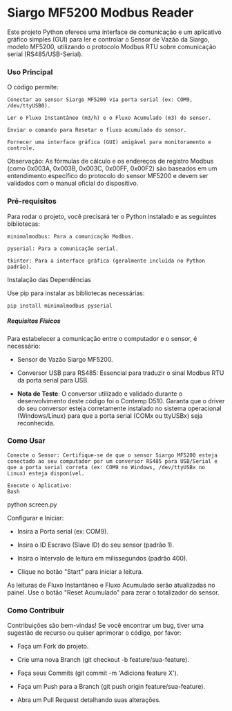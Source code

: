 # Siargo MF5200 Modbus Reader

Este projeto Python oferece uma interface de comunicação e um aplicativo gráfico simples (GUI) para ler e controlar o Sensor de Vazão da Siargo, modelo MF5200, utilizando o protocolo Modbus RTU sobre comunicação serial (RS485/USB-Serial).

### Uso Principal

O código permite:

    Conectar ao sensor Siargo MF5200 via porta serial (ex: COM9, /dev/ttyUSB0).

    Ler o Fluxo Instantâneo (m3/h) e o Fluxo Acumulado (m3) do sensor.

    Enviar o comando para Resetar o fluxo acumulado do sensor.

    Fornecer uma interface gráfica (GUI) amigável para monitoramento e controle.

Observação: As fórmulas de cálculo e os endereços de registro Modbus (como 0x003A, 0x003B, 0x003C, 0x00FF, 0x00F2) são baseados em um entendimento específico do protocolo do sensor MF5200 e devem ser validados com o manual oficial do dispositivo.

### Pré-requisitos

Para rodar o projeto, você precisará ter o Python instalado e as seguintes bibliotecas:

    minimalmodbus: Para a comunicação Modbus.

    pyserial: Para a comunicação serial.

    tkinter: Para a interface gráfica (geralmente incluída no Python padrão).

Instalação das Dependências

Use pip para instalar as bibliotecas necessárias:

    pip install minimalmodbus pyserial

##### Requisitos Físicos

Para estabelecer a comunicação entre o computador e o sensor, é necessário:

- Sensor de Vazão Siargo MF5200.

- Conversor USB para RS485: Essencial para traduzir o sinal Modbus RTU da porta serial para USB.

- **Nota de Teste**: O conversor utilizado e validado durante o desenvolvimento deste código foi o Contemp D510. Garanta que o driver do seu conversor esteja corretamente instalado no sistema operacional (Windows/Linux) para que a porta serial (COMx ou ttyUSBx) seja reconhecida.

### Como Usar

    Conecte o Sensor: Certifique-se de que o sensor Siargo MF5200 esteja conectado ao seu computador por um conversor RS485 para USB/Serial e que a porta serial correta (ex: COM9 no Windows, /dev/ttyUSBx no Linux) esteja disponível.

    Execute o Aplicativo:
    Bash

python screen.py

Configurar e Iniciar:

   - Insira a Porta serial (ex: COM9).
    
   - Insira o ID Escravo (Slave ID) do seu sensor (padrão 1).

   - Insira o Intervalo de leitura em milissegundos (padrão 400).

   - Clique no botão "Start" para iniciar a leitura.

As leituras de Fluxo Instantâneo e Fluxo Acumulado serão atualizadas no painel. Use o botão "Reset Acumulado" para zerar o totalizador do sensor.

### Como Contribuir

Contribuições são bem-vindas! Se você encontrar um bug, tiver uma sugestão de recurso ou quiser aprimorar o código, por favor:

   - Faça um Fork do projeto.

   - Crie uma nova Branch (git checkout -b feature/sua-feature).

   - Faça seus Commits (git commit -m 'Adiciona feature X').

   - Faça um Push para a Branch (git push origin feature/sua-feature).

   - Abra um Pull Request detalhando suas alterações.